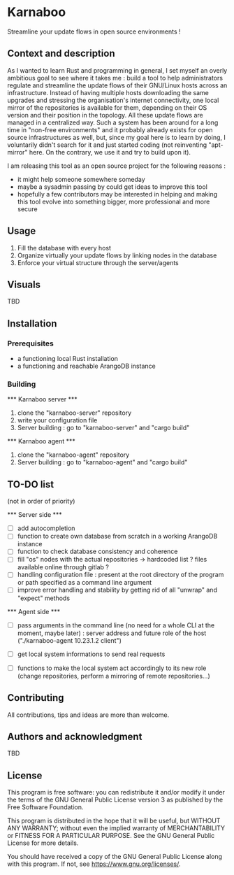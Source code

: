 # Karnaboo

Streamline your update flows in open source environments !

## Context and description

As I wanted to learn Rust and programming in general, I set myself an overly ambitious goal to see where it takes me : build a tool to help administrators regulate and streamline the update flows of their GNU/Linux hosts across an infrastructure. Instead of having multiple hosts downloading the same upgrades and stressing the organisation's internet connectivity, one local mirror of the repositories is available for them, depending on their OS version and their position in the topology. All these update flows are managed in a centralized way. Such a system has been around for a long time in "non-free environments" and it probably already exists for open source infrastructures as well, but, since my goal here is to learn by doing, I voluntarily didn't search for it and just started coding (not reinventing "apt-mirror" here. On the contrary, we use it and try to build upon it).

I am releasing this tool as an open source project for the following reasons :
- it might help someone somewhere someday
- maybe a sysadmin passing by could get ideas to improve this tool
- hopefully a few contributors may be interested in helping and making this tool evolve into something bigger, more professional and more secure

## Usage

1. Fill the database with every host
2. Organize virtually your update flows by linking nodes in the database
3. Enforce your virtual structure through the server/agents

## Visuals
TBD

## Installation
### Prerequisites
- a functioning local Rust installation
- a functioning and reachable ArangoDB instance

### Building
*** Karnaboo server ***
1. clone the "karnaboo-server" repository
2. write your configuration file
3. Server building : go to "karnaboo-server" and "cargo build"

*** Karnaboo agent ***
1. clone the "karnaboo-agent" repository
3. Server building : go to "karnaboo-agent" and "cargo build"


## TO-DO list
(not in order of priority)

*** Server side ***
- [ ] add autocompletion
- [ ] function to create own database from scratch in a working ArangoDB instance
- [ ] function to check database consistency and coherence
- [ ] fill "os" nodes with the actual repositories -> hardcoded list ? files available online through gitlab ?
- [ ] handling configuration file : present at the root directory of the program or path specified as a command line argument
- [ ] improve error handling and stability by getting rid of all "unwrap" and "expect" methods

*** Agent side ***
- [ ] pass arguments in the command line (no need for a whole CLI at the moment, maybe later) : server address and future role of the host ("./karnaboo-agent 10.23.1.2 client")
- [ ] get local system informations to send real requests
- [ ] functions to make the local system act accordingly to its new role (change repositories, perform a mirroring of remote repositories...)


## Contributing
All contributions, tips and ideas are more than welcome.

## Authors and acknowledgment
TBD

## License
This program is free software: you can redistribute it and/or modify it under the terms of the GNU General Public License version 3 as published by the Free Software Foundation.

This program is distributed in the hope that it will be useful, but WITHOUT ANY WARRANTY; without even the implied warranty of MERCHANTABILITY or FITNESS FOR A PARTICULAR PURPOSE. See the GNU General Public License for more details.

You should have received a copy of the GNU General Public License along with this program. If not, see <https://www.gnu.org/licenses/>.

